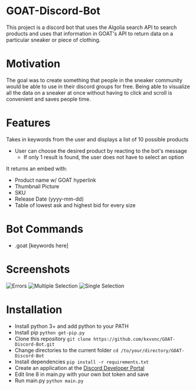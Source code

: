 # GOAT-Discord-Bot
This project is a discord bot that uses the Algolia search API to search products and uses that information in GOAT's API to return data on a particular sneaker or piece of clothing.

# Motivation
The goal was to create something that people in the sneaker community would be able to use in their discord groups for free. Being able to visualize all the data on a sneaker at once without having to click and scroll is convenient and saves people time.

# Features
Takes in keywords from the user and displays a list of 10 possible products
- User can choose the desired product by reacting to the bot's message
  - If only 1 result is found, the user does not have to select an option

It returns an embed with:
- Product name w/ GOAT hyperlink
- Thumbnail Picture
- SKU
- Release Date (yyyy-mm-dd)
- Table of lowest ask and highest bid for every size

# Bot Commands
- .goat [keywords here]

# Screenshots
![Errors](https://github.com/kxvxnc/images/blob/master/goaterrors.PNG)
![Multiple Selection](https://github.com/kxvxnc/images/blob/master/goatmulti.PNG)
![Single Selection](https://github.com/kxvxnc/images/blob/master/goatsingle.PNG)

# Installation
- Install python 3+ and add python to your PATH
- Install pip `python get-pip.py`
- Clone this repository `git clone https://github.com/kxvxnc/GOAT-Discord-Bot.git`
- Change directories to the current folder `cd /to/your/directory/GOAT-Discord-Bot`
- Install dependencies `pip install -r requirements.txt`
- Create an application at the [Discord Developer Portal](https://discord.com/developers/applications)
- Edit line 8 in main.py with your own bot token and save
- Run main.py `python main.py`